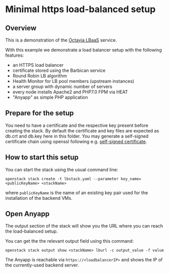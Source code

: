# Minimal https load-balanced setup

## Overview

This is a demonstration of the [Octavia LBaaS](https://docs.openstack.org/octavia/latest/reference/introduction.html) service.

With this example we demonstrate a load balancer setup with the following features:

- an HTTPS load balancer
- certificate stored using the Barbican service
- Round Robin LB algorithm
- Health Monitor for LB pool members (upstream instances)
- a server group with dynamic number of servers
- every node installs Apache2 and PHP7.0 FPM via HEAT
- "Anyapp" as simple PHP application

## Prepare for the setup

You need to have a certificate and the respective key present before creating the stack.
By default the certificate and key files are expected as db.crt and db.key here in this folder.
You may generate a self-signed certificate chain using openssl following e.g. [self-signed certificate](https://docs.scylladb.com/operating-scylla/security/generate_certificate/).

## How to start this setup

You can start the stack using the usual command line:

```shell
openstack stack create -t lbstack.yaml --parameter key_name=<publicKeyName> <stackName>
```

where `publicKeyName` is the name of an existing key pair used for the installation of the backend VMs.

## Open Anyapp

The output section of the stack will show you the URL where you can reach the load-balanced setup.

You can get the the relevant output field using this command:

```shell
openstack stack output show <stackName> lburl -c output_value -f value
```

The Anyapp is reachable via `https://<loadbalancerIP>` and shows the IP of the currently-used backend server.
